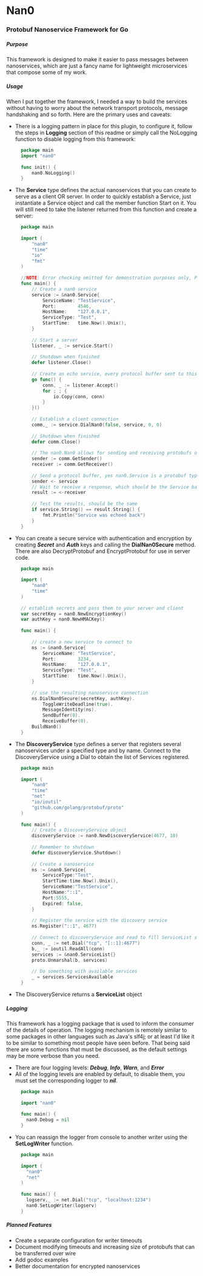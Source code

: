 # Nan0
### Protobuf Nanoservice Framework for Go
##### Purpose
This framework is designed to make it easier to pass messages between nanoservices, which are just a fancy name for
lightweight microservices that compose some of my work.

##### Usage
When I put together the framework, I needed a way to build the services without having to worry about the network
transport protocols, message handshaking and so forth. Here are the primary uses and caveats:

* There is a logging pattern in place for this plugin, to configure it, follow the steps in **Logging** section of this
  readme or simply call the NoLogging function to disable logging from this framework:
  ```go
    package main
    import "nan0"
    
    func init() {
        nan0.NoLogging()
    }
  ```
* The **Service** type defines the actual nanoservices that you can create to serve as a client OR server. In order to
  quickly establish a Service, just instantiate a Service object and call the member function Start on it. You will
  still need to take the listener returned from this function and create a server:
  ```go
    package main
    
    import (
        "nan0"
        "time"
        "io"
        "fmt"
    )
    
    //NOTE: Error checking omitted for demonstration purposes only, PLEASE be more vigilant in production systems.
    func main() {
        // Create a nan0 service
        service := &nan0.Service{
            ServiceName: "TestService",
            Port:        4546,
            HostName:    "127.0.0.1",
            ServiceType: "Test",
            StartTime:   time.Now().Unix(),
        }
        
        // Start a server
        listener, _ := service.Start()
        
        // Shutdown when finished
        defer listener.Close()
        
        // Create an echo service, every protocol buffer sent to this service will be echoed back
        go func() {
            conn, _ := listener.Accept()
            for ; ; {
                io.Copy(conn, conn)
            }
        }()
        
        // Establish a client connection
        comm,_ := service.DialNan0(false, service, 0, 0)
        
        // Shutdown when finished
        defer comm.Close()
        
        // The nan0.Nan0 allows for sending and receiving protobufs on channels for communication
        sender := comm.GetSender()
        receiver := comm.GetReceiver()
        
        // Send a protocol buffer, yes nan0.Service is a protobuf type
        sender <- service
        // Wait to receive a response, which should be the Service back again in this case due to the echo code above
        result := <-receiver
        
        // Test the results, should be the same
        if service.String() == result.String() {
            fmt.Println("Service was echoed back")
        }
    }
  ```
* You can create a secure service with authentication and encryption by creating ***Secret*** and ***Auth*** keys and
  calling the **DialNan0Secure** method. There are also DecryptProtobuf and EncryptProtobuf for use in server code.
  ```go
    package main
    
    import (
        "nan0"
        "time"
    )
    
    // establish secrets and pass them to your server and client
    var secretKey = nan0.NewEncryptionKey()
    var authKey = nan0.NewHMACKey()
    
    func main() {
    	
    	// create a new service to connect to
        ns := &nan0.Service{
            ServiceName: "TestService",
            Port:        3234,
            HostName:    "127.0.0.1",
            ServiceType: "Test",
            StartTime:   time.Now().Unix(),
        }
        
        // use the resulting nanoservice connection
        ns.DialNan0Secure(secretKey, authKey).
            ToggleWriteDeadline(true).
            MessageIdentity(ns).
            SendBuffer(0).
            ReceiveBuffer(0).
        BuildNan0()
    }
  ```

* The **DiscoveryService** type defines a server that registers several nanoservices under a specified type and by name.
  Connect to the DiscoveryService using a Dial to obtain the list of Services registered.
  ```go
    package main
    
    import (
        "nan0"
        "time"
        "net"
        "io/ioutil"
        "github.com/golang/protobuf/proto"
    )
    
    func main() {
        // Create a DiscoveryService object
        discoveryService := nan0.NewDiscoveryService(4677, 10)
        
        // Remember to shutdown
        defer discoveryService.Shutdown()
    
        // Create a nanoservice
        ns := &nan0.Service{
            ServiceType:"Test",
            StartTime:time.Now().Unix(),
            ServiceName:"TestService",
            HostName:"::1",
            Port:5555,
            Expired: false,
        }
    
        // Register the service with the discovery service
        ns.Register("::1", 4677)
        
        // Connect to discoveryService and read to fill ServiceList structure to get all services
        conn, _ := net.Dial("tcp", "[::1]:4677")
        b,_ := ioutil.ReadAll(conn)
        services := &nan0.ServiceList{}
        proto.Unmarshal(b, services)
        
        // Do something with available services
        _ = services.ServicesAvailable
    }
    ```
* The DiscoveryService returns a **ServiceList** object

##### Logging
This framework has a logging package that is used to inform the consumer of the details of operation. The logging
mechanism is remotely similar to some packages in other languages such as Java's slf4j; or at least I'd like it to be
similar to something most people have seen before. That being said there are some functions that must be discussed, as
the default settings may be more verbose than you need.

* There are four logging levels: ***Debug***, ***Info***, ***Warn***, and ***Error***
* All of the logging levels are enabled by default, to disable them, you must set the corresponding logger to ***nil***.
    ```go
      package main
      
      import "nan0"
      
      func main() {
      	nan0.Debug = nil
      }
    ```
* You can reassign the logger from console to another writer using the **SetLogWriter** function.
    ```go
      package main
      
      import (
      	"nan0"
      	"net"
      )
      
      func main() {
      	logserv,_ := net.Dial("tcp", "localhost:1234")
      	nan0.SetLogWriter(logserv)
      }
    ```

##### Planned Features
* Create a separate configuration for writer timeouts
* Document modifying timeouts and increasing size of protobufs that can be transferred over wire
* Add godoc examples
* Better documentation for encrypted nanoservices
